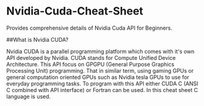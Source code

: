 # Nvidia-Cuda-Cheat-Sheet
Provides comprehensive details of Nvidia Cuda API for Beginners.

##What is Nvidia CUDA?

Nvidia CUDA is a parallel programming platform which comes with it's own API developed by Nvidia. CUDA stands for Compute Unified Device Architecture. This API focus on GPGPU (General Purpose Graphics Processing Unit) programming. That in similar term, using gaming GPUs or general computation oriented GPUs such as Nvidia tesla GPUs to use for everyday programming tasks.
To program with this API either CUDA C (ANSI C combined with API interface) or Fortran can be used. In this cheat sheet C language is used. 

